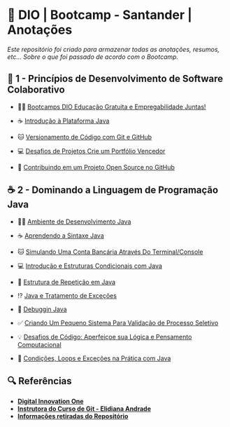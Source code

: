 # 📅 DIO | Bootcamp - Santander | Anotações

*Este repositório foi criado para armazenar todas as anotações, resumos, etc... Sobre o que foi passado de acordo com o Bootcamp.*

## 🧠 1 - Princípios de Desenvolvimento de Software Colaborativo

- 👨‍🎓 [Bootcamps DIO Educação Gratuita e Empregabilidade Juntas!](https://github.com/gustavocarmomendes/Bootcamp-Santander/blob/main/1%20-%20Princ%C3%ADpios%20de%20Desenvolvimento%20de%20Software%20Colaborativo/1%20-%20Bootcamps%20DIO%20Educa%C3%A7%C3%A3o%20Gratuita%20e%20Empregabilidade%20Juntas!.md)

- ☕ [Introdução à Plataforma Java](https://github.com/gustavocarmomendes/Bootcamp-Santander/blob/main/1%20-%20Princ%C3%ADpios%20de%20Desenvolvimento%20de%20Software%20Colaborativo/2%20-%20Introdu%C3%A7%C3%A3o%20%C3%A0%20Plataforma%20Java.md)

- 🐱 [Versionamento de Código com Git e GitHub](https://github.com/gustavocarmomendes/Bootcamp-Santander/blob/main/1%20-%20Princ%C3%ADpios%20de%20Desenvolvimento%20de%20Software%20Colaborativo/3%20-%20Versionamento%20de%20C%C3%B3digo%20com%20Git%20e%20GitHub.md)

- 💻 [Desafios de Projetos Crie um Portfólio Vencedor](https://github.com/gustavocarmomendes/Bootcamp-Santander/blob/main/1%20-%20Princ%C3%ADpios%20de%20Desenvolvimento%20de%20Software%20Colaborativo/4%20-%20Desafios%20de%20Projetos%20Crie%20um%20Portf%C3%B3lio%20Vencedor.md)

- 💼 [Contribuindo em um Projeto Open Source no GitHub](https://github.com/gustavocarmomendes/Bootcamp-Santander/blob/main/1%20-%20Princ%C3%ADpios%20de%20Desenvolvimento%20de%20Software%20Colaborativo/5%20-%20Contribuindo%20em%20um%20Projeto%20Open%20Source%20no%20GitHub.md)

## ☕ 2 - Dominando a Linguagem de Programação Java

- 👨‍🎓 [Ambiente de Desenvolvimento Java]()

- ☕ [Aprendendo a Sintaxe Java]()

- 🐱 [Simulando Uma Conta Bancária Através Do Terminal/Console]()

- 💻 [Introdução e Estruturas Condicionais com Java]()

- 🔁 [Estrutura de Repetição em Java]()

- ⁉ [Java e Tratamento de Exceções]()

- 📃 [Debuggin Java]()

- ✅ [Criando Um Pequeno Sistema Para Validação de Processo Seletivo]()

- 💡 [Desafios de Código: Aperfeiçoe sua Lógica e Pensamento Computacional]()

- 🚦 [Condições, Loops e Exceções na Prática com Java]()


## 🔍 Referências
- ****[Digital Innovation One](https://www.dio.me)****
- ****[Instrutora do Curso de Git - Elidiana Andrade](https://github.com/elidianaandrade)****
- ****[Informações retiradas do Repositório](https://github.com/elidianaandrade/dio-curso-git-github)****
